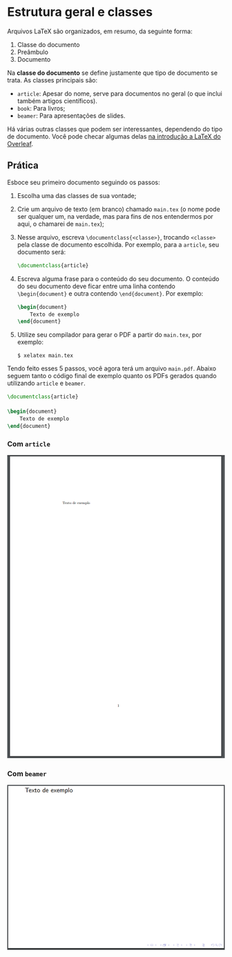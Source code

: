 Estrutura geral e classes
=========================

Arquivos LaTeX são organizados, em resumo, da seguinte forma:

1. Classe do documento
2. Preâmbulo
3. Documento

Na **classe do documento** se define justamente que tipo de documento se trata.
As classes principais são:
- `article`: Apesar do nome, serve para documentos no geral (o que inclui
  também artigos científicos).
- `book`: Para livros;
- `beamer`: Para apresentações de slides.

Há várias outras classes que podem ser interessantes, dependendo do tipo de
documento. Você pode checar algumas delas [na introdução a LaTeX do
Overleaf](https://www.overleaf.com/learn/latex/Creating_a_document_in_LaTeX#Reference_guide).

Prática
-------

Esboce seu primeiro documento seguindo os passos:
1. Escolha uma das classes de sua vontade;
2. Crie um arquivo de texto (em branco) chamado `main.tex` (o nome pode ser
   qualquer um, na verdade, mas para fins de nos entendermos por aqui, o
   chamarei de `main.tex`);
3. Nesse arquivo, escreva `\documentclass{<classe>}`, trocando `<classe>` pela
   classe de documento escolhida. Por exemplo, para a `article`, seu documento
   será:

   ```latex
   \documentclass{article}
   ```

4. Escreva alguma frase para o conteúdo do seu documento. O conteúdo do seu
   documento deve ficar entre uma linha contendo `\begin{document}` e outra
   contendo `\end{document}`. Por exemplo:

   ```latex
   \begin{document}
       Texto de exemplo
   \end{document}
   ```

5. Utilize seu compilador para gerar o PDF a partir do `main.tex`, por exemplo:

   ```console
   $ xelatex main.tex
   ```

Tendo feito esses 5 passos, você agora terá um arquivo `main.pdf`. Abaixo
seguem tanto o código final de exemplo quanto os PDFs gerados quando utilizando
`article` e `beamer`.

```latex
\documentclass{article}

\begin{document}
    Texto de exemplo
\end{document}
```

### Com `article`

![Exemplo 1 compilado com Article](./img/example-article-1.png)

### Com `beamer`

![Exemplo 1 compilado com Beamer](./img/example-beamer-1.png)
